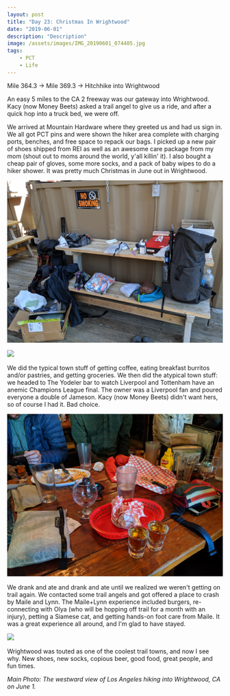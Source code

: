 ```yaml
---
layout: post
title: "Day 23: Christmas In Wrightwood"
date: "2019-06-01"
description: "Description"
image: /assets/images/IMG_20190601_074405.jpg
tags:
    - PCT
    - Life
---
```

Mile 364.3 -> Mile 369.3 -> Hitchhike into Wrightwood

An easy 5 miles to the CA 2 freeway was our gateway into Wrightwood. Kacy (now Money Beets) asked a trail angel to give us a ride, and after a quick hop into a truck bed, we were off.

We arrived at Mountain Hardware where they greeted us and had us sign in. We all got PCT pins and were shown the hiker area complete with charging ports, benches, and free space to repack our bags. I picked up a new pair of shoes shipped from REI as well as an awesome care package from my mom (shout out to moms around the world, y'all killin' it). I also bought a cheap pair of gloves, some more socks, and a pack of baby wipes to do a hiker shower. It was pretty much Christmas in June out in Wrightwood.

![](/assets/images/IMG_20190601_091052.jpg)

![](/assets/images/IMG_20190601_194305.jpg)

We did the typical town stuff of getting coffee, eating breakfast burritos and/or pastries, and getting groceries. We then did the atypical town stuff: we headed to The Yodeler bar to watch Liverpool and Tottenham have an anemic Champions League final. The owner was a Liverpool fan and poured everyone a double of Jameson. Kacy (now Money Beets) didn't want hers, so of course I had it. Bad choice.

![](/assets/images/IMG_20190601_135948.jpg)

We drank and ate and drank and ate until we realized we weren't getting on trail again. We contacted some trail angels and got offered a place to crash by Maile and Lynn. The Maile+Lynn experience included burgers, re-connecting with Olya (who will be hopping off trail for a month with an injury), petting a Siamese cat, and getting hands-on foot care from Maile. It was a great experience all around, and I'm glad to have stayed.

![](/assets/images/MVIMG_20190602_085647.jpg)

Wrightwood was touted as one of the coolest trail towns, and now I see why. New shoes, new socks, copious beer, good food, great people, and fun times.

*Main Photo: The westward view of Los Angeles hiking into Wrightwood, CA on June 1.*
